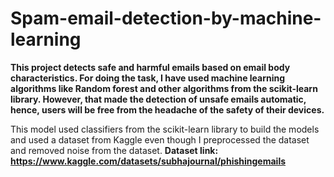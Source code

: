 # Spam-email-detection-by-machine-learning

**This project detects safe and harmful emails based on email body characteristics. For doing the task, I have used machine learning algorithms like Random forest and other algorithms from the scikit-learn library. However, that made the detection of unsafe emails automatic, hence, users will be free from the headache of the safety of their devices.** 

This model used classifiers from the scikit-learn library to build the models and used a dataset from Kaggle even though I preprocessed the dataset and removed noise from the dataset.
**Dataset link: https://www.kaggle.com/datasets/subhajournal/phishingemails**
